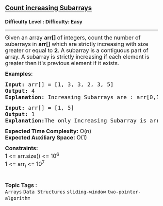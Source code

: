 <h2><a href="https://www.geeksforgeeks.org/problems/count-increasing-subarrays5301/1">Count increasing Subarrays</a></h2><h3>Difficulty Level : Difficulty: Easy</h3><hr><div class="problems_problem_content__Xm_eO"><p><span style="font-size: 18px;">Given an array <strong>arr[]&nbsp;</strong>of integers, count the number of subarrays in <strong>arr[]</strong> which are strictly increasing with size greater or equal to <strong>2</strong>. A subarray is a contiguous part of array. A subarray is strictly increasing if each element is greater then it's previous element if it exists.</span></p>
<p><span style="font-size: 18px;"><strong>Examples:</strong></span></p>
<pre><span style="font-size: 18px;"><strong>Input: </strong>arr[] = [1, 3, 3, 2, 3, 5]
<strong>Output:</strong> 4
<strong>Explanation: </strong>Increasing Subarrays are : arr[0,1], arr[3,4], arr[3,5], arr[4,5].</span></pre>
<pre><span style="font-size: 18px;"><strong>Input: </strong>arr[] = [1, 5] 
<strong>Output:</strong> 1
<strong>Explanation:</strong>The only Increasing Subarray is arr[0,1].</span></pre>
<p><span style="font-size: 18px;"><strong>Expected Time Complexity:</strong> O(n)<br><strong>Expected Auxiliary Space:</strong> O(1)</span></p>
<p><span style="font-size: 18px;"><strong>Constraints:</strong><br>1 &lt;= arr.size() &lt;= 10<sup>6</sup><br>1 &lt;= arr<sub>i</sub> &lt;= 10<sup>7</sup></span></p></div><br><p><span style=font-size:18px><strong>Topic Tags : </strong><br><code>Arrays</code>&nbsp;<code>Data Structures</code>&nbsp;<code>sliding-window</code>&nbsp;<code>two-pointer-algorithm</code>&nbsp;